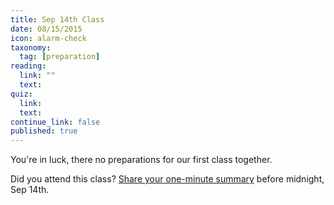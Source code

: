 ```yaml
---
title: Sep 14th Class
date: 08/15/2015
icon: alarm-check
taxonomy:
  tag: [preparation]
reading:
  link: ""
  text:
quiz:
  link:
  text:
continue_link: false
published: true
---
```


You're in luck, there no preparations for our first class together.

Did you attend this class? [Share your one-minute summary](https://canvas.sfu.ca/courses/22099/discussion_topics/381880) before midnight, Sep 14th.
